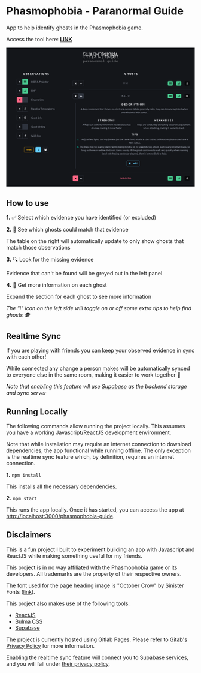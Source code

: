 # Phasmophobia - Paranormal Guide

App to help identify ghosts in the Phasmophobia game.

Access the tool here: **[LINK](https://hectorjsmith.gitlab.io/phasmophobia-guide/)**

![App screenshot](docs/screenshot.png)

## How to use

**1.** ✅ Select which evidence you have identified (or excluded)

**2.** 👀 See which ghosts could match that evidence

The table on the right will automatically update to only show ghosts that match those observations

**3.** 🔍 Look for the missing evidence

Evidence that can't be found will be greyed out in the left panel

**4.** 📖 Get more information on each ghost

Expand the section for each ghost to see more information

_The "i" icon on the left side will toggle on or off some extra tips to help find ghosts 🕵️_

## Realtime Sync

If you are playing with friends you can keep your observed evidence in sync with each other!

While connected any change a person makes will be automatically synced to everyone else in the same room, making it easier to work together 🙌

_Note that enabling this feature wll use [Supabase](https://supabase.com) as the backend storage and sync server_

## Running Locally

The following commands allow running the project locally.
This assumes you have a working Javascript/ReactJS development environment.

Note that while installation may require an internet connection to download dependencies, the app functional while running offline.
The only exception is the realtime sync feature which, by definition, requires an internet connection.

**1.** `npm install`

This installs all the necessary dependencies.

**2.** `npm start`

This runs the app locally. Once it has started, you can access the app at [http://localhost:3000/phasmophobia-guide](http://localhost:3000/phasmophobia-guide).

## Disclaimers

This is a fun project I built to experiment building an app with Javascript and ReactJS while making something useful for my friends.

This project is in no way affiliated with the Phasmophobia game or its developers. All trademarks are the property of their respective owners.

The font used for the page heading image is "October Crow" by Sinister Fonts ([link](https://www.dafont.com/october-crow.font)).

This project also makes use of the following tools:

- [ReactJS](https://reactjs.org/)
- [Bulma CSS](https://bulma.io/)
- [Supabase](https://supabase.com/)

The project is currently hosted using Gitlab Pages. Please refer to [Gitab's Privacy Policy](https://about.gitlab.com/privacy/) for more information.

Enabling the realtime sync feature will connect you to Supabase services, and you will fall under [their privacy policy](https://supabase.com/privacy).
